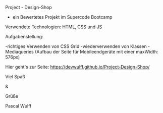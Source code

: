 Project - Design-Shop

- ein Bewertetes Projekt im Supercode Bootcamp

Verwendete Technologien: HTML, CSS und JS


Aufgabenstellung: 

-richtiges Verwenden von CSS Grid
-wiederverwenden von Klassen
-Mediaqueries (Aufbau der Seite für Mobileendgeräte mit einer maxWidth: 576px)

Hier geht's zur Seite: https://devwulff.github.io/Project-Design-Shop/

Viel Spaß

&

Grüße

Pascal Wulff
